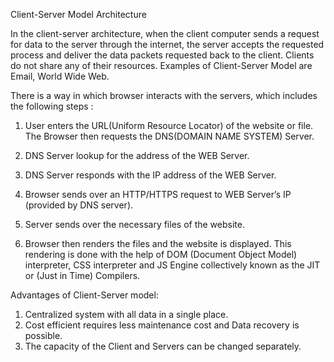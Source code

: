 Client-Server Model Architecture 

In the client-server architecture, when the client computer sends a request for data to the server through the internet, the server accepts the requested process and deliver the data packets requested back to the client. Clients do not share any of their resources. Examples of Client-Server Model are Email, World Wide Web.

There is a way in which browser interacts with the servers, which includes the following steps :

1. User enters the URL(Uniform Resource Locator) of the website or file. The Browser then requests the DNS(DOMAIN NAME SYSTEM) Server.

2. DNS Server lookup for the address of the WEB Server.

3. DNS Server responds with the IP address of the WEB Server.

4. Browser sends over an HTTP/HTTPS request to WEB Server’s IP (provided by DNS server).

5. Server sends over the necessary files of the website.

6. Browser then renders the files and the website is displayed. This rendering is done with the help of DOM (Document Object Model) interpreter, CSS interpreter and JS Engine collectively known as the JIT or (Just in Time) Compilers.

Advantages of Client-Server model:

1. Centralized system with all data in a single place.
2. Cost efficient requires less maintenance cost and Data recovery is possible.
3. The capacity of the Client and Servers can be changed separately.